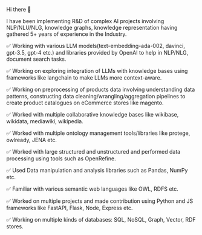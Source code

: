 Hi there 👋

I have been implementing R&D of complex AI projects involving NLP/NLU/NLG, knowledge graphs, knowledge representation having gathered 5+ years of experience in the Industry.

✅ Working with various LLM models(text-embedding-ada-002, davinci, gpt-3.5, gpt-4 etc.) and libraries provided by OpenAI to help in NLP/NLG, document search tasks.

✅ Working on exploring integration of LLMs with knowledge bases using frameworks like langchain to make LLMs more context-aware.

✅ Working on preprocessing of products data involving understanding data patterns, constructing data cleaning/wrangling/aggregation pipelines to create product catalogues on eCommerce stores like magento.  

✅ Worked with multiple collaborative knowledge bases like wikibase, wikidata, mediawiki, wikipedia. 

✅ Worked with multiple ontology management tools/libraries like protege, owlready, JENA etc. 

✅ Worked with large structured and unstructured and performed data processing using tools such as OpenRefine.

✅ Used Data manipulation and analysis libraries such as Pandas, NumPy etc.

✅ Familiar with various semantic web languages like OWL, RDFS etc.

✅ Worked on multiple projects and made contribution using Python and JS frameworks like FastAPI, Flask, Node, Express etc.

✅ Working on multiple kinds of databases:  SQL, NoSQL, Graph, Vector, RDF stores.
